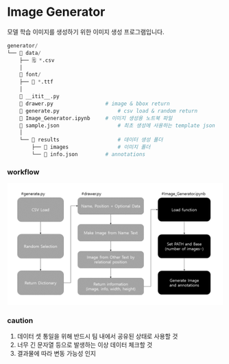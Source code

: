 # Image Generator

모델 학습 이미지를 생성하기 위한 이미지 생성 프로그램입니다.

```python
generator/
└── 📂 data/
    ├── 🗒️ *.csv
    │
    📂 font/
    ├── 📝 *.ttf
    │
	📄 __itit__.py
    📄 drawer.py					# image & bbox return
    📄 generate.py					# csv load & random return
    📄 Image_Generator.ipynb		# 이미지 생성용 노트북 파일
    📄 sample.json					# 최초 생성에 사용하는 template json
    │
    └── 📂 results					# 데이터 생성 폴더
    	├── 📂 images				# 이미지 폴더
    	└── 📄 info.json			# annotations
```



### workflow

![workflow](./workflow.png)

### caution

1. 데이터 셋 통일을 위해 반드시 팀 내에서 공유된 상태로 사용할 것
2. 너무 긴 문자열 등으로 발생하는 이상 데이터 체크할 것
3. 결과물에 따라 변동 가능성 인지